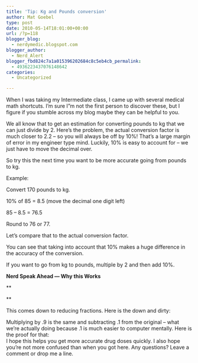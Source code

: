 ```yaml
---
title: 'Tip: Kg and Pounds conversion'
author: Mat Goebel
type: post
date: 2010-05-14T18:01:00+00:00
url: /?p=118
blogger_blog:
  - nerdymedic.blogspot.com
blogger_author:
  - Nerd_Alert
blogger_fbd824c7a1a015396202684c8c5eb4cb_permalink:
  - 4936223437076148642
categories:
  - Uncategorized

---
```

When I was taking my Intermediate class, I came up with several medical math shortcuts. I&#8217;m sure I&#8221;m not the first person to discover these, but I figure if you stumble across my blog maybe they can be helpful to you.

We all know that to get an estimation for converting pounds to kg that we can just divide by 2. Here&#8217;s the problem, the actual conversion factor is much closer to 2.2 &#8211; so you will always be off by 10%! That&#8217;s a large margin of error in my engineer type mind. Luckily, 10% is easy to account for &#8211; we just have to move the decimal over.

So try this the next time you want to be more accurate going from pounds to kg.

Example:
  
Convert 170 pounds to kg.

10% of 85 = 8.5 (move the decimal one digit left)
  
85 &#8211; 8.5 = 76.5
  
Round to 76 or 77.

Let&#8217;s compare that to the actual conversion factor.

You can see that taking into account that 10% makes a huge difference in the accuracy of the conversion.

If you want to go from kg to pounds, multiple by 2 and then add 10%.

**Nerd Speak Ahead &#8212; Why this Works**
  
**
  
** 
  
This comes down to reducing fractions. Here is the down and dirty:

<div class="separator" style="clear:both;text-align:left;">
  Multiplying by .9 is the same and subtracting .1 from the original &#8211; what we&#8217;re actually doing because .1 is much easier to computer mentally. Here is the proof for that:
</div>

<div class="separator" style="clear:both;text-align:left;">
  I hope this helps you get more accurate drug doses quickly. I also hope you&#8217;re not more confused than when you got here. Any questions? Leave a comment or drop me a line.
</div>